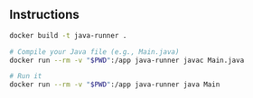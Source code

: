 ## Instructions

```bash
docker build -t java-runner .
```

```bash
# Compile your Java file (e.g., Main.java)
docker run --rm -v "$PWD":/app java-runner javac Main.java

# Run it
docker run --rm -v "$PWD":/app java-runner java Main
```
